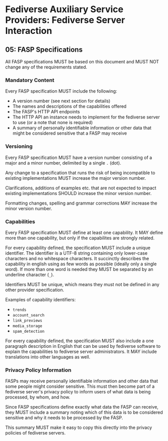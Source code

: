 # Fediverse Auxiliary Service Providers: Fediverse Server Interaction

## 05: FASP Specifications

All FASP specifications MUST be based on this document and MUST NOT
change any of the requirements stated.

### Mandatory Content

Every FASP specification MUST include the following:

* A version number (see next section for details)
* The names and descriptions of the capabilities offered
* The FASP's HTTP API endpoints
* The HTTP API an instance needs to implement for the fediverse server to use
  (or a note that none is required)
* A summary of personally identifiable information or other data that
  might be considered sensitive that a FASP may receive

### Versioning

Every FASP specification MUST have a version number consisting of a major and
a minor number, delimited by a single `.` (dot).

Any change to a specification that runs the risk of being incompatible
to existing implementations MUST increase the major version number.

Clarifications, additions of examples etc. that are not expected to impact
existing implementations SHOULD increase the minor version number.

Formatting changes, spelling and grammar corrections MAY increase the
minor version number.

### Capabilities

Every FASP specification MUST define at least one capability. It MAY
define more than one capability, but only if the capabilites are
strongly related.

For every capability defined, the specification MUST include a unique
identifier. The identifier is a UTF-8 string containing only lower-case
characters and no whitespace characters. It succinctly describes the
capability in english using as few words as possible (ideally only a
single word). If more than one word is needed they MUST be separated by
an underline character (`_`).

Identifiers MUST be unique, which means they must not be defined in any
other provider specification.

Examples of capability identifiers:

* `trends`
* `account_search`
* `link_previews`
* `media_storage`
* `spam_detection`

For every capability defined, the specification MUST also include a one
paragraph description in English that can be used by fediverse software
to explain the capabilities to fediverse server administrators. It MAY include
translations into other languages as well. 

### Privacy Policy Information

FASPs may receive personally identifiable information and other data
that some people might consider sensitive. This must then become part of
a fediverse server's privacy policy to inform users of what data is being
processed, by whom, and how.

Since FASP specifications define exactly what data the FASP can
receive, they MUST include a summary noting which of this data is to be
considered sensitive and why it needs to be processed by the FASP.

This summary MUST make it easy to copy this directly into the privacy
policies of fediverse servers.
